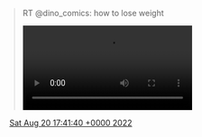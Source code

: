 > RT @dino\_comics: how to lose weight 
> 
> <video controls><source src="../../media/1561045819918372865-lgJJX45NiACtIVaN.mp4">Your browser does not support the video tag.</video>

<img src="../../media/tweet.ico" width="12" /> [Sat Aug 20 17:41:40 +0000 2022](https://twitter.com/DromerDenker/status/1561045819918372865)